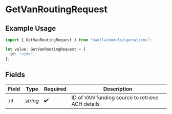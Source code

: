 # GetVanRoutingRequest

## Example Usage

```typescript
import { GetVanRoutingRequest } from "dwolla/models/operations";

let value: GetVanRoutingRequest = {
  id: "<id>",
};
```

## Fields

| Field                                            | Type                                             | Required                                         | Description                                      |
| ------------------------------------------------ | ------------------------------------------------ | ------------------------------------------------ | ------------------------------------------------ |
| `id`                                             | *string*                                         | :heavy_check_mark:                               | ID of VAN funding source to retrieve ACH details |